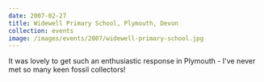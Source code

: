 ```yaml
---
date: 2007-02-27
title: Widewell Primary School, Plymouth, Devon
collection: events
image: /images/events/2007/widewell-primary-school.jpg
---
```


It was lovely to get such an enthusiastic response in Plymouth - I've never met so many keen fossil collectors!
